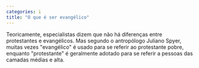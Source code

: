 ```yaml
---
categories: i
title: "O que é ser evangélico"
---
```

Teoricamente, especialistas dizem que não há diferenças entre protestantes e evangélicos. Mas segundo o antropólogo Juliano Spyer, muitas vezes "evangélico" é usado para se referir ao protestante pobre, enquanto "protestante" é geralmente adotado para se referir a pessoas das camadas médias e alta.